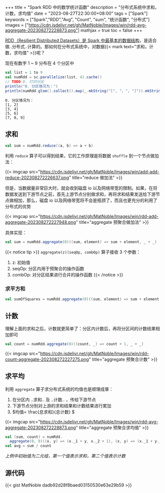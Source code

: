 +++
title = "Spark RDD 中的数学统计函数"
description = "分布式系统中求和，计数，求均值"
date = "2023-08-27T22:30:00+08:00"
tags = ["Spark"]
keywords = ["Spark","RDD","Avg", "Count", "sum", "统计函数", "分布式"]
images = ["https://cdn.jsdelivr.net/gh/MatNoble/Images/win/rdd-avg-aggregate-202308272228873.png"]
mathjax = true
toc = false
+++

[RDD（Resilient Distributed Datasets）是 Spark 中最基本的数据结构](https://matnoble.github.io/tech/spark/rdd/)，是适合做..分布式..计算的。那如何在分布式系统中，对数据{{< mark text="求和，计数，求均值" >}}呢？

<!--more-->

现在有数字 $1$ ~ $9$ 分布在 4 个分区中 
```scala
val list = 1 to 9
val numRdd = sc.parallelize(list, 4).cache()
// TODO 0. 打印分区
println("0. 分区情况为：")
println(numRdd.glom().collect().map(_.mkString("[", "，", "]")).mkString("\n") + "\n")
```

```shell
0. 分区情况为：
[1, 2]
[3, 4]
[5, 6]
[7, 8, 9]
```

## 求和

```scala
val sum = numRdd.reduce((a, b) => a + b)
```
利用 `reduce` 算子可以得到结果，它的工作原理是将数据 `shuffle` 到一个节点做加法：

{{< imgcap src="https://cdn.jsdelivr.net/gh/MatNoble/Images/win/add-add-reduce-202308272226637.png" title="reduce 做加法" >}}

但是，当数据量非常巨大时，就会收到磁盘 io 以及网络带宽的限制。如果，在将数据发送到下游节点之前，首先上游节点分别做求和，再将求和结果发送给下游节点做相加，那么，磁盘 io 以及网络带宽将不会是瓶颈了，而且也更充分的利用了分布式的优势

{{< imgcap src="https://cdn.jsdelivr.net/gh/MatNoble/Images/win/rdd-add-aggregate-202308272227948.png" title="aggregate 预聚合做加法" >}}

具体实现：
```scala
val sum = numRdd.aggregate(0)((sum, element) => sum + element, _ + _)
```

{{< notice tip >}}
`aggregate(z)(seqOp, combOp)` 算子接收 3 个参数：
1. z: 初始值
2. seqOp: 分区内用于预聚合的操作函数
3. combOp: 对分区结果进行合并的操作函数
{{< /notice >}}

### 求平方和
```scala
val sumOfSquares = numRdd.aggregate(0)((sum, element) => sum + element * element, _ + _)
```

## 计数

理解上面的求和之后，计数就更简单了：分区内计数后，再将分区间的计数结果相加即可
```scala
val count = numRdd.aggregate(0)((count, _) => count + 1, _ + _)
```

{{< imgcap src="https://cdn.jsdelivr.net/gh/MatNoble/Images/win/rdd-count-aggregate-202308272227275.png" title="aggregate 预聚合计数" >}}

## 求平均

利用 `aggregate` 算子求分布式系统的均值也是顺理成章：
1. 在分区内 ..求和.. 及 ..计数.. ，传给下游节点
2. 下游节点分别对上游的求和结果和计数结果进行累加
3. $均值= \frac{总求和}{总计数} $

{{< imgcap src="https://cdn.jsdelivr.net/gh/MatNoble/Images/win/rdd-avg-aggregate-202308272228873.png" title="aggregate 预聚合求均值" >}}

```scala
val (sum, count) = numRdd.
  aggregate(0, 0)((x, y) => (x._1 + y, x._2 + 1), (x, y) => (x._1 + y._1, x._2 + y._2))
val avg = sum / count
```
*上例中初始值为二元组，第一个值表示求和，第二个值表示计数*

## 源代码

{{< gist MatNoble dadb92d28f8baed03150530e63e29b59 >}}
